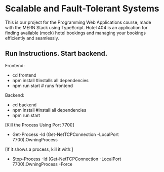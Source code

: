 # Scalable and Fault-Tolerant Systems

This is our project for the Programming Web Applications course, 
made with the MERN Stack using TypeScript. 
Hotel 404 is an application for finding available (mock) hotel bookings and managing your bookings efficiently and seamlessly.


## Run Instructions. Start backend.

Frontend: 
- cd frontend
- npm install #installs all dependencies
- npm run start # runs frontend

Backend:
- cd backend
- npm install #install all dependencies
- npm run start


[Kill the Process Using Port 7700]
- Get-Process -Id (Get-NetTCPConnection -LocalPort 7700).OwningProcess

[If it shows a process, kill it with:]
- Stop-Process -Id (Get-NetTCPConnection -LocalPort 7700).OwningProcess -Force














